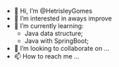 - 👋 Hi, I’m @HetrisleyGomes
- 👀 I’m interested in aways improve
- 🌱 I’m currently learning:
  - Java data structure;
  - Java with SpringBoot;
- 💞️ I’m looking to collaborate on ...
- 📫 How to reach me ...

<!---
HetrisleyGomes/HetrisleyGomes is a ✨ special ✨ repository because its `README.md` (this file) appears on your GitHub profile.
You can click the Preview link to take a look at your changes.
--->
